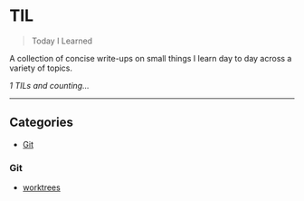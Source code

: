 # TIL

> Today I Learned

A collection of concise write-ups on small things I learn day to day across a
variety of topics. 

_1 TILs and counting..._

---

## Categories

* [Git](#git)

### Git

- [worktrees](git/worktrees.md)
